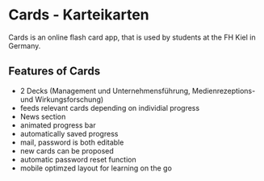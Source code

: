 # Cards - Karteikarten

Cards is an online flash card app, that is used by students at the FH Kiel in Germany.


## Features of Cards

- 2 Decks (Management und Unternehmensführung, Medienrezeptions- und Wirkungsforschung)
- feeds relevant cards depending on individial progress
- News section
- animated progress bar
- automatically saved progress
- mail, password is both editable
- new cards can be proposed
- automatic password reset function
- mobile optimzed layout for learning on the go
